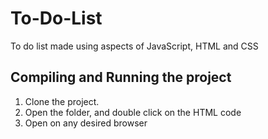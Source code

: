 # To-Do-List
To do list made using aspects of JavaScript, HTML and CSS

## Compiling and Running the project
1. Clone the project.
2. Open the folder, and double click on the HTML code
3. Open on any desired browser
